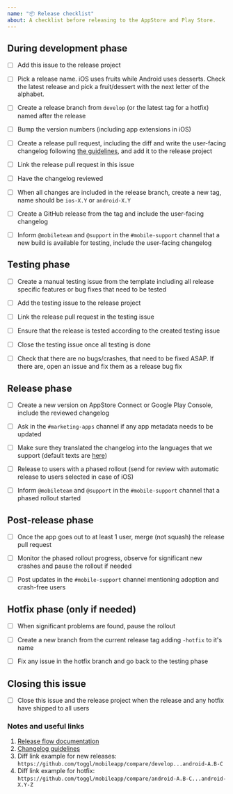 ```yaml
---
name: "📦 Release checklist"
about: A checklist before releasing to the AppStore and Play Store.
---
```


## During development phase

- [ ] Add this issue to the release project
- [ ] Pick a release name. iOS uses fruits while Android uses desserts. Check the latest release and pick a fruit/dessert with the next letter of the alphabet.
- [ ] Create a release branch from `develop` (or the latest tag for a hotfix) named after the release
- [ ] Bump the version numbers (including app extensions in iOS)
- [ ] Create a release pull request, including the diff and write the user-facing changelog following [the guidelines][2], and add it to the release project
- [ ] Link the release pull request in this issue
- [ ] Have the changelog reviewed
- [ ] When all changes are included in the release branch, create a new tag, name should be `ios-X.Y` or `android-X.Y`
- [ ] Create a GitHub release from the tag and include the user-facing changelog
- [ ] Inform `@mobileteam` and `@support` in the `#mobile-support` channel that a new build is available for testing, include the user-facing changelog


## Testing phase

- [ ] Create a manual testing issue from the template including all release specific features or bug fixes that need to be tested
- [ ] Add the testing issue to the release project
- [ ] Link the release pull request in the testing issue
- [ ] Ensure that the release is tested according to the created testing issue
- [ ] Close the testing issue once all testing is done
- [ ] Check that there are no bugs/crashes, that need to be fixed ASAP. If there are, open an issue and fix them as a release bug fix


## Release phase

- [ ] Create a new version on AppStore Connect or Google Play Console, include the reviewed changelog
- [ ] Ask in the `#marketing-apps` channel if any app metadata needs to be updated
- [ ] Make sure they translated the changelog into the languages that we support (default texts are [here](https://www.notion.so/toggl/Localized-Changelogs-b490351ff90e445eb98335b9ae770268))
- [ ] Release to users with a phased rollout (send for review with automatic release to users selected in case of iOS)
- [ ] Inform `@mobileteam` and `@support` in the `#mobile-support` channel that a phased rollout started


## Post-release phase

- [ ] Once the app goes out to at least 1 user, merge (not squash) the release pull request
- [ ] Monitor the phased rollout progress, observe for significant new crashes and pause the rollout if needed
- [ ] Post updates in the `#mobile-support` channel mentioning adoption and crash-free users


## Hotfix phase (only if needed)

- [ ] When significant problems are found, pause the rollout
- [ ] Create a new branch from the current release tag adding `-hotfix` to it's name
- [ ] Fix any issue in the hotfix branch and go back to the testing phase


## Closing this issue

- [ ] Close this issue and the release project when the release and any hotfix have shipped to all users


### Notes and useful links

1. [Release flow documentation][1]
2. [Changelog guidelines][2]
3. Diff link example for new releases: `https://github.com/toggl/mobileapp/compare/develop...android-A.B-C`
4. Diff link example for hotfix: `https://github.com/toggl/mobileapp/compare/android-A.B-C...android-X.Y-Z`

[1]: https://github.com/toggl/mobile-docs/blob/develop/release-flow.md
[2]: https://github.com/toggl/mobile-docs/blob/develop/release-flow.md#write-a-changelog-our-users-can-understand
